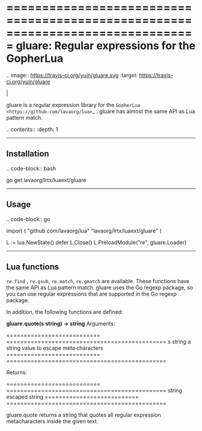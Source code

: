 ===============================================================================
gluare: Regular expressions for the GopherLua
===============================================================================

.. image:: https://travis-ci.org/yuin/gluare.svg
    :target: https://travis-ci.org/yuin/gluare

|

gluare is a regular expression library for the `GopherLua <https://github.com/lavaorg/lua>`_ .
gluare has almost the same API as Lua pattern match.

.. contents::
   :depth: 1

----------------------------------------------------------------
Installation
----------------------------------------------------------------

.. code-block:: bash
   
   go get lavaorg/lrtx/luaext/gluare

----------------------------------------------------------------
Usage
----------------------------------------------------------------

.. code-block:: go

   import (
       "github.com/lavaorg/lua"
       "lavaorg/lrtx/luaext/gluare"
   )
   
   L := lua.NewState()
   defer L.Close()
   L.PreloadModule("re", gluare.Loader)

----------------------------------------------------------------
Lua functions
----------------------------------------------------------------

`re.find` , `re.gsub`, `re.match`, `re.gmatch` are available. These functions have the same API as Lua pattern match. gluare uses the Go regexp package, so you can use regular expressions that are supported in the Go regexp package.

In addition, the following functions are defined:


**gluare.quote(s string) -> string**
  Arguments:
  
  =========================== ==============================================
  s string                    a string value to escape meta characters
  =========================== ==============================================
  
  
  Returns:
  
  =========================== ==============================================
  string                      escaped string
  =========================== ==============================================
  
  gluare.quote returns a string that quotes all regular expression metacharacters inside the given text.
